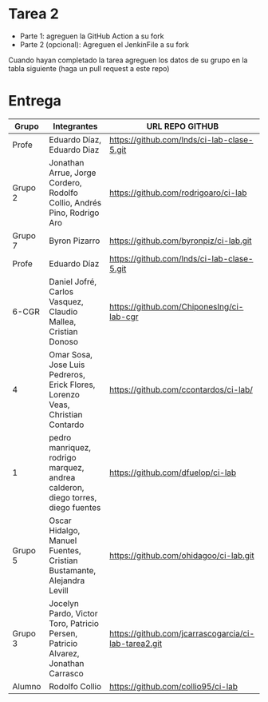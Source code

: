 # Tarea 2

- Parte 1: agreguen la GitHub Action a su fork
- Parte 2 (opcional): Agreguen el JenkinFile a su fork

Cuando hayan completado la tarea agreguen los datos de su grupo en la tabla siguiente (haga un pull request a este repo)

# Entrega

| Grupo | Integrantes | URL REPO GITHUB |
|-------|-------------|-----------------|
| Profe | Eduardo Díaz, Eduardo Diaz | https://github.com/lnds/ci-lab-clase-5.git |
| Grupo 2 | Jonathan Arrue, Jorge Cordero, Rodolfo Collio, Andrés Pino, Rodrigo Aro| https://github.com/rodrigoaro/ci-lab |
| Grupo 7 | Byron Pizarro| https://github.com/byronpiz/ci-lab.git |
| Profe | Eduardo Díaz | https://github.com/lnds/ci-lab-clase-5.git |
| 6-CGR | Daniel Jofré, Carlos Vasquez, Claudio Mallea, Cristian Donoso | https://github.com/ChiponesIng/ci-lab-cgr |
|  4    | Omar Sosa, Jose Luis Pedreros, Erick Flores, Lorenzo Veas, Christian Contardo | https://github.com/ccontardos/ci-lab/ |
|   1   | pedro manriquez, rodrigo marquez, andrea calderon, diego torres, diego fuentes | https://github.com/dfuelop/ci-lab |
| Grupo 5 | Oscar Hidalgo, Manuel Fuentes, Cristian Bustamante, Alejandra Levill| https://github.com/ohidagoo/ci-lab.git | 
| Grupo 3 | Jocelyn Pardo, Victor Toro, Patricio Persen, Patricio Alvarez, Jonathan Carrasco | https://github.com/jcarrascogarcia/ci-lab-tarea2.git |
| Alumno | Rodolfo Collio |  https://github.com/collio95/ci-lab |
